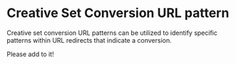 # Creative Set Conversion URL pattern

Creative set conversion URL patterns can be utilized to identify specific patterns within URL redirects that indicate a conversion.

Please add to it!

